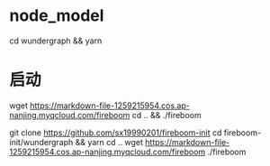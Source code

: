 # node_model
cd wundergraph && yarn

# 启动
wget https://markdown-file-1259215954.cos.ap-nanjing.myqcloud.com/fireboom
cd ..  && ./fireboom




git clone https://github.com/sx19990201/fireboom-init 
cd fireboom-init/wundergraph && yarn
cd ..
wget https://markdown-file-1259215954.cos.ap-nanjing.myqcloud.com/fireboom
./fireboom